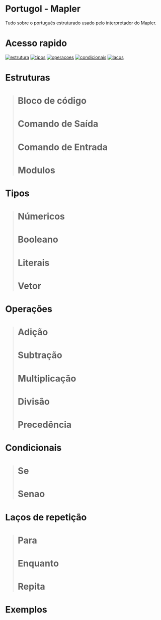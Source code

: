 # Portugol - Mapler

Tudo sobre o português estruturado usado pelo interpretador do Mapler.

# Acesso rapido
[![estrutura](https://img.shields.io/badge/estruturas%20-%23323330.svg?&style=for-the-badge&logo=perfil&logoColor=black&color=F745B5)](https://github.com/Projeto-Mapler/portugol/tree/main/sintaxe#estruturas)
[![tipos](https://img.shields.io/badge/tipos%20-%23323330.svg?&style=for-the-badge&logo=perfil&logoColor=black&color=c5f745)](https://github.com/Projeto-Mapler/portugol/tree/main/sintaxe#tipos)
[![operacoes](https://img.shields.io/badge/operações%20-%23323330.svg?&style=for-the-badge&logo=perfil&logoColor=black&color=c5f745)](https://github.com/Projeto-Mapler/portugol/tree/main/sintaxe#operações)
[![condicionais](https://img.shields.io/badge/condicionais%20-%23323330.svg?&style=for-the-badge&logo=perfil&logoColor=black&color=c5f745)](https://github.com/Projeto-Mapler/portugol/tree/main/sintaxe#condicionais)
[![lacos](https://img.shields.io/badge/laços%20-%23323330.svg?&style=for-the-badge&logo=perfil&logoColor=black&color=c5f745)](https://github.com/Projeto-Mapler/portugol/tree/main/sintaxe#laços_de_repetição)


# Estruturas
> # Bloco de código
> 
> 
> # Comando de Saída
> 
> 
> # Comando de Entrada
> 
> 
> # Modulos
> 
> 

# Tipos
> # Númericos
> 
> # Booleano
> 
> # Literais
> 
> # Vetor
> 

# Operações 
> # Adição
> 
> # Subtração
> 
> # Multiplicação
> 
> # Divisão
> 
> # Precedência
> 

# Condicionais
> # Se
> 
> # Senao
> 

# Laços de repetição
> # Para
> 
> # Enquanto
> 
> # Repita
> 

# Exemplos
>
